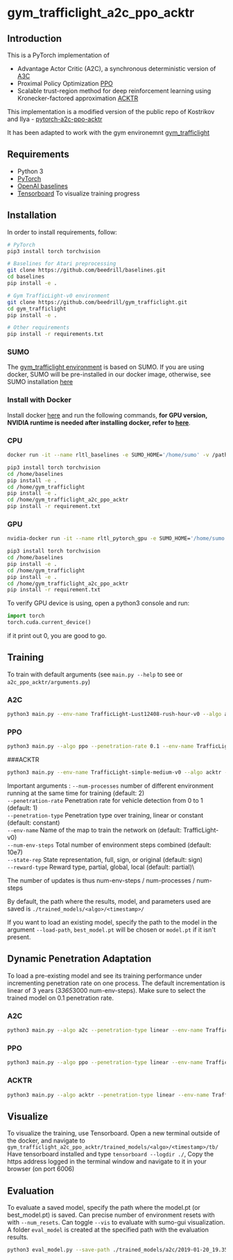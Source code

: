 # gym_trafficlight_a2c_ppo_acktr

## Introduction

This is a PyTorch implementation of
* Advantage Actor Critic (A2C), a synchronous deterministic version of [A3C](https://arxiv.org/pdf/1602.01783v1.pdf)
* Proximal Policy Optimization [PPO](https://arxiv.org/pdf/1707.06347.pdf)
* Scalable trust-region method for deep reinforcement learning using Kronecker-factored approximation [ACKTR](https://arxiv.org/abs/1708.05144)


This implementation is a modified version of the public repo of Kostrikov and Ilya - [pytorch-a2c-ppo-acktr](https://github.com/ikostrikov/pytorch-a2c-ppo-acktr)

It has been adapted to work with the gym environemnt [gym_trafficlight](https://github.com/beedrill/gym_trafficlight)

## Requirements

* Python 3
* [PyTorch](http://pytorch.org/)
* [OpenAI baselines](https://github.com/beedrill/baselines)
* [Tensorboard](https://www.tensorflow.org/guide/summaries_and_tensorboard) To visualize training progress

## Installation

In order to install requirements, follow:

```bash
# PyTorch
pip3 install torch torchvision

# Baselines for Atari preprocessing
git clone https://github.com/beedrill/baselines.git
cd baselines
pip install -e .

# Gym TrafficLight-v0 environment
git clone https://github.com/beedrill/gym_trafficlight.git
cd gym_trafficlight
pip install -e .

# Other requirements
pip install -r requirements.txt
```
### SUMO
The [gym_trafficlight environment](https://github.com/beedrill/gym_trafficlight) is based on SUMO. If you are using docker, SUMO will be pre-installed in our docker image, otherwise, see SUMO installation [here](http://sumo.dlr.de/wiki/Installing)

### Install with Docker

Install docker [here](https://www.docker.com/) and run the following commands, __for GPU version, NVIDIA runtime is needed after installing docker, refer to [here](https://github.com/NVIDIA/nvidia-docker)__.


### CPU
```bash
docker run -it --name rltl_baselines -e SUMO_HOME='/home/sumo' -v /path/to/package/gym_trafficlight:/home/gym_trafficlight -v /path/to/package/baselines:/home/baselines -v /path/to/package/gym_trafficlight_a2c_ppo_acktr:/home/gym_trafficlight_a2c_ppo_acktr  beedrill/rltl-docker:cpu-py3 /bin/bash

pip3 install torch torchvision
cd /home/baselines
pip install -e .
cd /home/gym_trafficlight
pip install -e .
cd /home/gym_trafficlight_a2c_ppo_acktr
pip install -r requirement.txt

```
### GPU

```bash
nvidia-docker run -it --name rltl_pytorch_gpu -e SUMO_HOME='/home/sumo'   -v /path/to/package/gym_trafficlight:/home/gym_trafficlight  -v /path/to/package/gym_trafficlight_a2c_ppo_acktr:/home/a2c -v /path/to/package/baselines:/home/baselines  beedrill/rltl-docker:gpu-py3-pytorch /bin/bash

pip3 install torch torchvision
cd /home/baselines
pip install -e .
cd /home/gym_trafficlight
pip install -e .
cd /home/gym_trafficlight_a2c_ppo_acktr
pip install -r requirement.txt
```

To verify GPU device is using, open a python3 console and run:
```python
import torch
torch.cuda.current_device()
```
if it print out 0, you are good to go.
## Training

To train with default arguments (see `main.py --help` to see or `a2c_ppo_acktr/arguments.py`)

### A2C
```bash
python3 main.py --env-name TrafficLight-Lust12408-rush-hour-v0 --algo a2c --num-processes 10 --num-steps 16 --use-linear-lr-decay --num-env-steps 30000000 --penetration-rate 0.1 --state-rep original
```

### PPO
```bash
python3 main.py --algo ppo --penetration-rate 0.1 --env-name TrafficLight-Lust12408-rush-hour-v0 --lr 2.5e-4 --num-processes 8 --num-steps 128 --num-mini-batch 4 --use-linear-lr-decay --use-linear-clip-decay --state-rep original
```

###ACKTR
```bash
python3 main.py --env-name TrafficLight-simple-medium-v0 --algo acktr --num-processes 16 --num-steps 32 --use-linear-lr-decay --penetration-rate 0.1 --state-rep original
```

Important arguments :
`--num-processes` number of different environment running at the same time for training (default: 2)\
`--penetration-rate` Penetration rate for vehicle detection from 0 to 1 (default: 1)\
`--penetration-type` Penetration type over training, linear or constant (default: constant)\
`--env-name` Name of the map to train the network on (default: TrafficLight-v0)\
`--num-env-steps` Total number of environment steps combined (default: 10e7)\
`--state-rep` State representation, full, sign, or original (default: sign)\
`--reward-type` Reward type, partial, global, local (default: partial)\

The number of updates is thus num-env-steps / num-processes / num-steps

By default, the path where the results, model, and parameters used are saved is `./trained_models/<algo>/<timestamp>/`

If you want to load an existing model, specify the path to the model in the argument `--load-path`, `best_model.pt` will be chosen or `model.pt` if it isn't present.

## Dynamic Penetration Adaptation

To load a pre-existing model and see its training performance under incrementing penetration rate on one process. The default incrementation is linear of 3 years (3*365*3000 num-env-steps).
Make sure to select the trained model on 0.1 penetration rate.

### A2C
```bash
python3 main.py --algo a2c --penetration-type linear --env-name TrafficLight-simple-medium-v0 --num-processes 1 --num-steps 160 --use-linear-lr-decay --state-rep original --load-path /home/a2c/trained_models/a2c/TrafficLight-simple-medium-v0/0.1/2019-01-27_20.06.53/

```

### PPO
```bash
python3 main.py --algo ppo --penetration-type linear --env-name TrafficLight-Lust12408-regular-time-v0 --lr 2.5e-4 --num-processes 1 --num-steps 1024 --num-mini-batch 4 --use-linear-lr-decay --use-linear-clip-decay --state-rep original --load-path /home/a2c/trained_models/ppo/TrafficLight-Lust12408-regular-time-v0/0.1/2019-02-01_02.03.44/
```

### ACKTR
```bash
python3 main.py --algo acktr --penetration-type linear --env-name TrafficLight-simple-medium-v0  --num-processes 1 --num-steps 512  --use-linear-lr-decay --state-rep original --load-path /home/a2c/trained_models/ppo/TrafficLight-simple-medium-v0/0.1/2019-02-01_02.03.44/
```

## Visualize

To visualize the training, use Tensorboard.
Open a new terminal outside of the docker, and navigate to `gym_trafficlight_a2c_ppo_acktr/trained_models/<algo>/<timestamp>/tb/`
Have tensorboard installed and type `tensorboard --logdir ./`, 
Copy the https address logged in the terminal window and navigate to it in your browser (on port 6006)

## Evaluation

To evaluate a saved model, specify the path where the model.pt (or best_model.pt) is saved. Can precise number of environment resets with with `--num_resets`. Can toggle `--vis` to evaluate with sumo-gui visualization.
A folder `eval_model` is created at the specified path with the evaluation results.

```bash
python3 eval_model.py --save-path ./trained_models/a2c/2019-01-20_19.35.56 --num_resets 2
```
